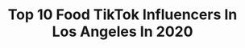 ---
title: Top 10 Food TikTok Influencers In Los Angeles In 2020
description: >-
  Find top food TikTok influencers in Los Angeles in 2020. Most popular hashtags: #losangeles #food #fyp #foryou.
platform: TikTok
hits: 139
text_top: See the top-rated TikTok influencers on inBeat.
text_bottom: inBeat holds 139 TikTok influencers like this in Los Angeles, United States for you to pitch.
profiles:
  - username: "fulton_boggs"
    fullname: >-
      Fulton Boggs
    bio: >-
      my art is for everyone that loves food los angeles is home more sculptures soon
    location: "United States"
    followers: 138200
    engagement: 1085
    commentsToLikes: 0.015140
    id: ckbqrrpu4coyf0j23zetzsvjm
    verified: false
    hashtags: "#magic, #transtions, #ilovetiktok, #icecream"
  - username: "nycandg"
    fullname: >-
      NYC_Gyro
    bio: >-
      🥙New York Chicken And Gyro 🥙 📍Canoga Park 📍Hollywood 📍West
    location: "United States"
    followers: 47800
    engagement: 389
    commentsToLikes: 0.016214
    id: ck80oalengdmx0j78j4ai2x70
    verified: false
    hashtags: "#fyp, #eathalal, #halal, #xyzbca"
  - username: "mimsstrong"
    fullname: >-
      Michael mims
    bio: >-
      click the link for my socials fam 👇🏾
    location: "United States"
    followers: 10800
    engagement: 1241
    commentsToLikes: 0.101620
    id: ckbf9l0aa0jmw0j23dimrict3
    verified: false
    hashtags: "#fyp, #foryoupage, #comedyskit, #blacktiktok"
  - username: "donut.talk.to.me"
    fullname: >-
      Cailin Gonyea
    bio: >-
      20🤪| mommy to a beautiful babygirl💗 cashapp: $cailin7878 💸
    location: "United States"
    followers: 50100
    engagement: 1682
    commentsToLikes: 0.004484
    id: ck83jzwwq888k0j7871omhq6t
    verified: false
    hashtags: "#pride, #followus, #comedy, #lesbiancouple"
  - username: "feastonthese"
    fullname: >-
      feastonthese
    bio: >-
      Instagram: @feastonthese Food & Ting 🇻🇨 Los Angeles, Ca The Feast Shop 👇🏾
    location: "United States"
    followers: 91300
    engagement: 953
    commentsToLikes: 0.011526
    id: ckbl0vx2cxqtr0j23tbdoq4ju
    verified: false
    hashtags: "#tiktokfoodie, #foodlover, #fontana, #chicken"
  - username: "tomstanley__"
    fullname: >-
      Tom Stanley
    bio: >-
      20 Years Old Taking People To New Heights 🛩 Instagram: tomstanley__
    location: "United States"
    followers: 55900
    engagement: 1262
    commentsToLikes: 0.072175
    id: ck9fbnqsbg5fk0j78f2fk63yg
    verified: false
    hashtags: "#travel, #airplane, #fly, #airline"
  - username: "dorietheexplory"
    fullname: >-
      Dorie Colangelo
    bio: >-
      Food Stylist in Los Angeles- I make food look fancy
    location: "United States"
    followers: 13700
    engagement: 552
    commentsToLikes: 0.042365
    id: ckb9c82afysxg0j23xda8mnvd
    verified: false
    hashtags: "#chocolate, #foodstyling, #lockdown, #fromscratch"
  - username: "banginbuns"
    fullname: >-
      Bangin Buns
    bio: >-
      📍 North Hollywood, California IG: BanginBuns
    location: "United States"
    followers: 5980
    engagement: 699
    commentsToLikes: 0.030149
    id: ckbfen06d8s3v0j23xb45edtp
    verified: false
    hashtags: "#la, #northhollywood, #burbank, #california"
  - username: "crimsoncoward"
    fullname: >-
      Crimson Coward
    bio: >-
      HOT CHICKEN COMING THRUUUU🔥 Can you handle the heat?! 😛 📍Downey, Ca.
    location: "United States"
    followers: 130900
    engagement: 1024
    commentsToLikes: 0.010334
    id: ck8fc3hgi6c770j78iyfyq2bv
    verified: false
    hashtags: "#foodie, #losangeles, #food, #cooking"
  - username: "chloetessmiller"
    fullname: >-
      chloe🤪
    bio: >-
      fashion, beauty, & influencer/IG tips ✨💘👩‍💻 follow IG for more & presets ⇩
    location: "United States"
    followers: 4238
    engagement: 814
    commentsToLikes: 0.117652
    id: ck9nt17wbg7fd0j78yore780o
    verified: false
    hashtags: "#ad, #tryonhaul, #transformation, #tryon"
---